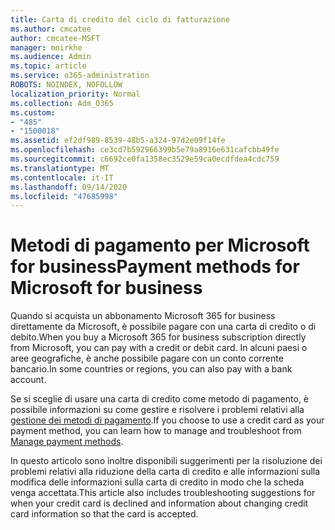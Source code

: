 ```yaml
---
title: Carta di credito del ciclo di fatturazione
ms.author: cmcatee
author: cmcatee-MSFT
manager: mnirkhe
ms.audience: Admin
ms.topic: article
ms.service: o365-administration
ROBOTS: NOINDEX, NOFOLLOW
localization_priority: Normal
ms.collection: Adm_O365
ms.custom:
- "485"
- "1500018"
ms.assetid: ef2df989-8539-48b5-a324-97d2e09f14fe
ms.openlocfilehash: ce3cd7b592966399b5e79a8916e631cafcbb49fe
ms.sourcegitcommit: c6692ce0fa1358ec3529e59ca0ecdfdea4cdc759
ms.translationtype: MT
ms.contentlocale: it-IT
ms.lasthandoff: 09/14/2020
ms.locfileid: "47685998"
---
```

# <a name="payment-methods-for-microsoft-for-business"></a><span data-ttu-id="66d07-102">Metodi di pagamento per Microsoft for business</span><span class="sxs-lookup"><span data-stu-id="66d07-102">Payment methods for Microsoft for business</span></span>

<span data-ttu-id="66d07-103">Quando si acquista un abbonamento Microsoft 365 for business direttamente da Microsoft, è possibile pagare con una carta di credito o di debito.</span><span class="sxs-lookup"><span data-stu-id="66d07-103">When you buy a Microsoft 365 for business subscription directly from Microsoft, you can pay with a credit or debit card.</span></span> <span data-ttu-id="66d07-104">In alcuni paesi o aree geografiche, è anche possibile pagare con un conto corrente bancario.</span><span class="sxs-lookup"><span data-stu-id="66d07-104">In some countries or regions, you can also pay with a bank account.</span></span>
  
<span data-ttu-id="66d07-105">Se si sceglie di usare una carta di credito come metodo di pagamento, è possibile informazioni su come gestire e risolvere i problemi relativi alla [gestione dei metodi di pagamento](https://docs.microsoft.com/microsoft-365/commerce/billing-and-payments/manage-payment-methods).</span><span class="sxs-lookup"><span data-stu-id="66d07-105">If you choose to use a credit card as your payment method, you can learn how to manage and troubleshoot from [Manage payment methods](https://docs.microsoft.com/microsoft-365/commerce/billing-and-payments/manage-payment-methods).</span></span>
  
<span data-ttu-id="66d07-106">In questo articolo sono inoltre disponibili suggerimenti per la risoluzione dei problemi relativi alla riduzione della carta di credito e alle informazioni sulla modifica delle informazioni sulla carta di credito in modo che la scheda venga accettata.</span><span class="sxs-lookup"><span data-stu-id="66d07-106">This article also includes troubleshooting suggestions for when your credit card is declined and information about changing credit card information so that the card is accepted.</span></span>